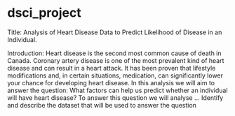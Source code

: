 # dsci_project
Title: Analysis of Heart Disease Data to Predict Likelihood of Disease in an Individual. 

Introduction: Heart disease is the second most common cause of death in Canada. Coronary artery disease is one of  the most prevalent kind of heart disease and can result in a heart attack. It has been proven that lifestyle modifications and, in certain situations, medication, can significantly lower your chance for developing heart disease. In this analysis we will aim to answer the question: What factors can help us predict whether an individual will have heart disease? To answer this question we will analyse ...
Identify and describe the dataset that will be used to answer the question
